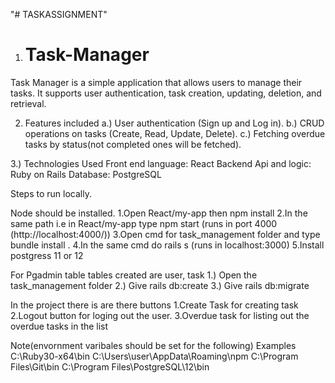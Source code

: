 "# TASKASSIGNMENT" 
1. # Task-Manager
Task Manager is a simple application that allows users to manage their tasks. It supports user authentication, task creation, updating, deletion, and retrieval.

2. Features included
a.) User authentication (Sign up and Log in).
b.) CRUD operations on tasks (Create, Read, Update, Delete).
c.) Fetching overdue tasks by status(not completed ones will be fetched).

3.) Technologies Used
Front end  language: React
Backend Api and logic: Ruby on Rails
Database: PostgreSQL


Steps to run locally.

Node should be  installed.
1.Open React/my-app then npm install 
2.In the same path  i.e in React/my-app type npm start (runs in port 4000 (http://localhost:4000/))
3.Open cmd for  task_management folder and type bundle install .
4.In the same cmd do rails s (runs in localhost:3000)
5.Install postgress 11 or 12 


For Pgadmin table
tables created are user, task
1.) Open the task_management folder
2.) Give rails db:create 
3.) Give rails db:migrate


In the project there is are there buttons 
1.Create Task for creating task 
2.Logout button for loging out the user.
3.Overdue task for  listing out the overdue tasks in the list

Note(envornment varibales should be set for the following)
Examples
C:\Ruby30-x64\bin
C:\Users\user\AppData\Roaming\npm
C:\Program Files\Git\bin
C:\Program Files\PostgreSQL\12\bin
